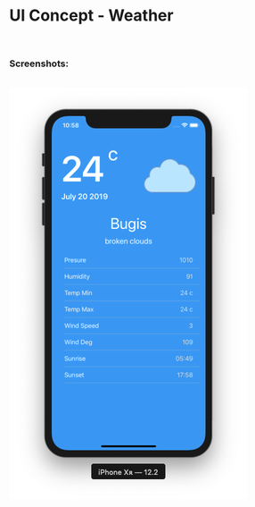 # UI Concept - Weather
<br>
<h3>Screenshots: </h3>
<br>
<img src="https://raw.githubusercontent.com/erthru/UI-Concept---Weather/master/ss1.png" height="737px" width="427px" />
